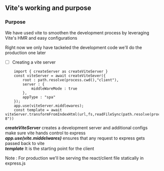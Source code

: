 ## Vite's working and purpose

### Purpose
 We have used vite to smoothen the development process by leveraging Vite's HMR and easy configurations


Right now we only have tackeled the development code we'll do the production one later

- [ ] Creating a vite server


```
    import { createServer as createViteServer }
    const viteServer = await createViteSever({
        root : path.resolve(process.cwd(),"client"),
        server : {
            middleWareMode : true
        },
        appType : "spa"
    });
    app.use(viteServer.middlewares);
    const template = await viteServer.transformFromIndexHtml(url,fs,readFileSync(path.resolve(process.cwd()."client","index.html"),"utf-8"))
```


   ***createViteServer*** creates a development server and additional configs make sure vite hands control to express<br>
   ***app.use(vite.middelwares)*** ensures that any request to express gets passed back to vite<br>
   ***template*** It is the starting point for the client

Note : For production we'll be serving the react/client file statically in express.js


